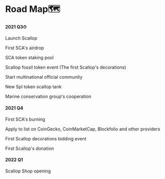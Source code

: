 # Road Map🗺

#### 2021 Q3⏱

Launch Scallop

First SCA's airdrop

SCA token staking pool 

Scallop fossil token event \(The first Scallop's decorations\)

Start multinational official community 

New Spl token scallop tank 

Marine conservation group's cooperation

#### 2021 Q4

First SCA's burning

Apply to list on CoinGecko, CoinMarketCap, Blockfolio and other providers

First  Scallop decorations bidding event

First  Scallop's donation

#### 2022 Q1

Scallop Shop opening

